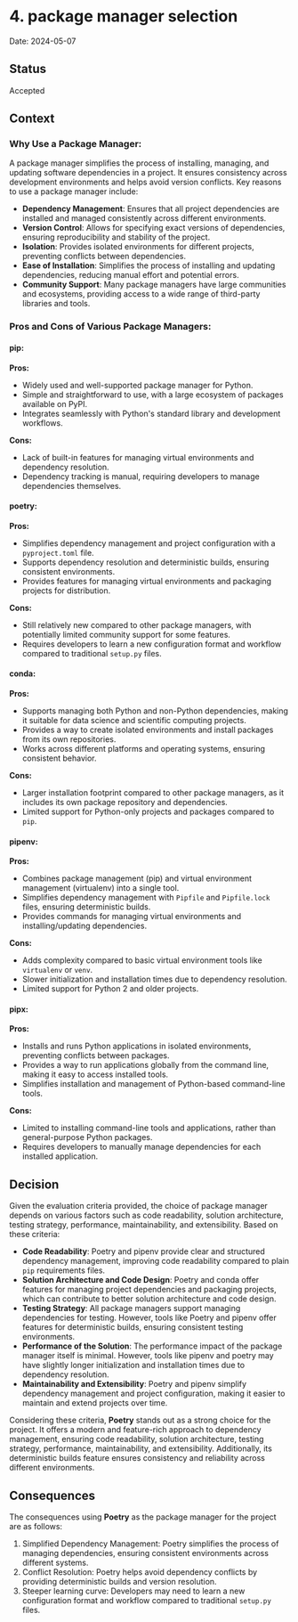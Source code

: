 # 4. package manager selection

Date: 2024-05-07

## Status

Accepted

## Context

### Why Use a Package Manager:

A package manager simplifies the process of installing, managing, and updating software dependencies in a project. It ensures consistency across development environments and helps avoid version conflicts. Key reasons to use a package manager include:

- **Dependency Management**: Ensures that all project dependencies are installed and managed consistently across different environments.
- **Version Control**: Allows for specifying exact versions of dependencies, ensuring reproducibility and stability of the project.
- **Isolation**: Provides isolated environments for different projects, preventing conflicts between dependencies.
- **Ease of Installation**: Simplifies the process of installing and updating dependencies, reducing manual effort and potential errors.
- **Community Support**: Many package managers have large communities and ecosystems, providing access to a wide range of third-party libraries and tools.

### Pros and Cons of Various Package Managers:

#### pip:

**Pros:**
- Widely used and well-supported package manager for Python.
- Simple and straightforward to use, with a large ecosystem of packages available on PyPI.
- Integrates seamlessly with Python's standard library and development workflows.

**Cons:**
- Lack of built-in features for managing virtual environments and dependency resolution.
- Dependency tracking is manual, requiring developers to manage dependencies themselves.

#### poetry:

**Pros:**
- Simplifies dependency management and project configuration with a `pyproject.toml` file.
- Supports dependency resolution and deterministic builds, ensuring consistent environments.
- Provides features for managing virtual environments and packaging projects for distribution.

**Cons:**
- Still relatively new compared to other package managers, with potentially limited community support for some features.
- Requires developers to learn a new configuration format and workflow compared to traditional `setup.py` files.

#### conda:

**Pros:**
- Supports managing both Python and non-Python dependencies, making it suitable for data science and scientific computing projects.
- Provides a way to create isolated environments and install packages from its own repositories.
- Works across different platforms and operating systems, ensuring consistent behavior.

**Cons:**
- Larger installation footprint compared to other package managers, as it includes its own package repository and dependencies.
- Limited support for Python-only projects and packages compared to `pip`.

#### pipenv:

**Pros:**
- Combines package management (pip) and virtual environment management (virtualenv) into a single tool.
- Simplifies dependency management with `Pipfile` and `Pipfile.lock` files, ensuring deterministic builds.
- Provides commands for managing virtual environments and installing/updating dependencies.

**Cons:**
- Adds complexity compared to basic virtual environment tools like `virtualenv` or `venv`.
- Slower initialization and installation times due to dependency resolution.
- Limited support for Python 2 and older projects.

#### pipx:

**Pros:**
- Installs and runs Python applications in isolated environments, preventing conflicts between packages.
- Provides a way to run applications globally from the command line, making it easy to access installed tools.
- Simplifies installation and management of Python-based command-line tools.

**Cons:**
- Limited to installing command-line tools and applications, rather than general-purpose Python packages.
- Requires developers to manually manage dependencies for each installed application.


## Decision


Given the evaluation criteria provided, the choice of package manager depends on various factors such as code readability, solution architecture, testing strategy, performance, maintainability, and extensibility. Based on these criteria:

- **Code Readability**: Poetry and pipenv provide clear and structured dependency management, improving code readability compared to plain `pip` requirements files.
- **Solution Architecture and Code Design**: Poetry and conda offer features for managing project dependencies and packaging projects, which can contribute to better solution architecture and code design.
- **Testing Strategy**: All package managers support managing dependencies for testing. However, tools like Poetry and pipenv offer features for deterministic builds, ensuring consistent testing environments.
- **Performance of the Solution**: The performance impact of the package manager itself is minimal. However, tools like pipenv and poetry may have slightly longer initialization and installation times due to dependency resolution.
- **Maintainability and Extensibility**: Poetry and pipenv simplify dependency management and project configuration, making it easier to maintain and extend projects over time.

Considering these criteria, **Poetry** stands out as a strong choice for the project. It offers a modern and feature-rich approach to dependency management, ensuring code readability, solution architecture, testing strategy, performance, maintainability, and extensibility. Additionally, its deterministic builds feature ensures consistency and reliability across different environments.


## Consequences

The consequences using **Poetry** as the package manager for the project are as follows:
1. Simplified Dependency Management: Poetry simplifies the process of managing dependencies, ensuring consistent environments across different systems.
2. Conflict Resolution: Poetry helps avoid dependency conflicts by providing deterministic builds and version resolution.
3. Steeper learning curve: Developers may need to learn a new configuration format and workflow compared to traditional `setup.py` files.
